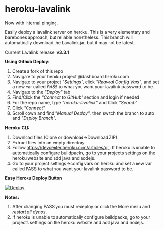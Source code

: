 # heroku-lavalink
Now with internal pinging.

Easily deploy a lavalink server on heroku.
This is a very elementary and barebones approach, but reliable nonetheless.
This branch will automatically download the Lavalink.jar, but it may not be latest.

Current Lavalink release: **v3.3.1**

**Using Github Deploy:**
1. Create a fork of this repo
2. Navigate to your heroku project @dashboard.heroku.com
3. Navigate to your project *"Settings"*, click *"Reaveal Config Vars"*, and set a new var called *PASS* to what you want your lavalink password to be.
4. Navigate to the *"Deploy"* tab
5. Find/Click the *"Connect to GitHub"* section and login if needed
6. For the repo name, type *"heroku-lavalink"* and Click *"Search"*
7. Click *"Connect"* 
8. Scroll down and find *"Manual Deploy"*, then switch the branch to auto and *"Deploy Branch"*.

**Heroku CLI:**
1. Download files (Clone or download->Download ZIP).
2. Extract files into an empty directory.
3. Follow https://devcenter.heroku.com/articles/git.
If heroku is unable to automatically configure buildpacks, go to your projects settings on the heroku website and add java and nodejs.
4. Go to your project settings->config vars on heroku and set a new var called PASS to what you want your lavalink password to be.

**Easy Heroku Deploy Button**

[![Deploy](https://www.herokucdn.com/deploy/button.svg)](https://heroku.com/deploy?template=https://github.com/IamTheRealSami/LavalinkOnHeroku/tree/auto)

**Notes:** 
1. After changing PASS you must redeploy or click the More menu and *restart all dynos*.
2. If heroku is unable to automatically configure buildpacks, go to your projects settings on the heroku website and add java and nodejs.

